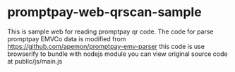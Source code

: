 # promptpay-web-qrscan-sample
This is sample web for reading promptpay qr code. The code for parse promptpay EMVCo data is modified from https://github.com/apemon/promptpay-emv-parser 
this code is use browserify to bundle with nodejs module
you can view original source code at public/js/main.js
